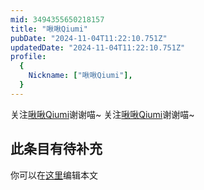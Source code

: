 ```yaml
---
mid: 3494355650218157
title: "啾啾Qiumi"
pubDate: "2024-11-04T11:22:10.751Z"
updatedDate: "2024-11-04T11:22:10.751Z"
profile:
  {
    Nickname: ["啾啾Qiumi"],
  }
---
```


关注[啾啾Qiumi](https://space.bilibili.com/3494355650218157)谢谢喵~ 关注[啾啾Qiumi](https://space.bilibili.com/3494355650218157)谢谢喵~

## 此条目有待补充
你可以在[这里](https://github.com/Yuhanawa/VTuber.ICU-Content/edit/master/v/啾啾Qiumi/index.md)编辑本文
